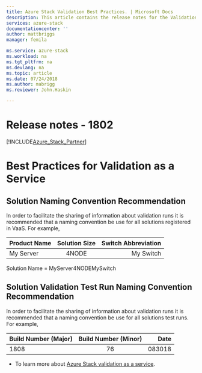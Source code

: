 ```yaml
---
title: Azure Stack Validation Best Practices. | Microsoft Docs
description: This article contains the release notes for the Validation as a Service update for 1802 for Azure Stack.
services: azure-stack
documentationcenter: ''
author: mattbriggs
manager: femila

ms.service: azure-stack
ms.workload: na
ms.tgt_pltfrm: na
ms.devlang: na
ms.topic: article
ms.date: 07/24/2018
ms.author: mabrigg
ms.reviewer: John.Haskin

---
```


# Release notes - 1802

[!INCLUDE[Azure_Stack_Partner](./includes/azure-stack-partner-appliesto.md)]

# Best Practices for Validation as a Service

## Solution Naming Convention Recommendation
In order to facilitate the sharing of information about validation runs it is recommended that a naming convention be use for all solutions registered in VaaS. For example, 

|Product Name | Solution Size | Switch Abbreviation |
|---|:---:|---:|
My Server | 4NODE | My Switch

Solution Name = MyServer4NODEMySwitch


## Solution Validation Test Run Naming Convention Recommendation
In order to facilitate the sharing of information about validation runs it is recommended that a naming convention be use for all solutions test runs. For example,

|Build Number (Major) | Build Number (Minor) | Date | 
|---|:---:|---:|
1808 | 76 | 083018

- To learn more about [Azure Stack validation as a service](https://docs.microsoft.com/azure/azure-stack/partner).